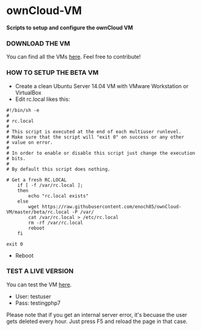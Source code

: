 # ownCloud-VM
**Scripts to setup and configure the ownCloud VM**

### DOWNLOAD THE VM

You can find all the VMs [here](https://www.techandme.se/pre-configured-owncloud-installaton/). Feel free to contribute!

### HOW TO SETUP THE BETA VM

- Create a clean Ubuntu Server 14.04 VM with VMware Workstation or VirtualBox
- Edit rc.local likes this:

```
#!/bin/sh -e
#
# rc.local
#
# This script is executed at the end of each multiuser runlevel.
# Make sure that the script will "exit 0" on success or any other
# value on error.
#
# In order to enable or disable this script just change the execution
# bits.
#
# By default this script does nothing.

# Get a fresh RC.LOCAL
    if [ -f /var/rc.local ];
    then
        echo "rc.local exists"
    else
        wget https://raw.githubusercontent.com/enoch85/ownCloud-VM/master/beta/rc.local -P /var/
        cat /var/rc.local > /etc/rc.local
        rm -rf /var/rc.local
        reboot
    fi

exit 0
```
- Reboot

### TEST A LIVE VERSION

You can test the VM [here](https://owncloudphp7.techandme.se/).
- User: testuser
- Pass: testingphp7

Please note that if you get an internal server error, it's becuase the user gets deleted every hour. Just press F5 and reload the page in that case.
